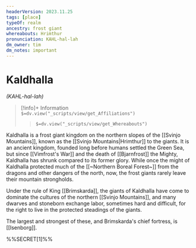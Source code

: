 ```yaml
---
headerVersion: 2023.11.25
tags: [place]
typeOf: realm
ancestry: frost giant
whereabouts: Hrimthur
pronunciation: KAHL-hal-lah
dm_owner: tim
dm_notes: important
---
```

# Kaldhalla
*(KAHL-hal-lah)*
>[!info]+ Information  
> `$=dv.view("_scripts/view/get_Affiliations")`  
>> `$=dv.view("_scripts/view/get_Whereabouts")`

Kaldhalla is a frost giant kingdom on the northern slopes of the [[Svinjo Mountains]], known as the [[Svinjo Mountains|Hrimthur]] to the giants. It is an ancient kingdom, founded long before humans settled the Green Sea, but since [[Vimfrost's War]] and the death of [[Bjarnfrost]] the Mighty, Kaldhalla has shrunk compared to its former glory. While once the might of Kaldhalla protected much of the [[~Northern Boreal Forest~]] from the dragons and other dangers of the north, now, the frost giants rarely leave their mountain strongholds. 

Under the rule of King [[Brimskarda]], the giants of Kaldhalla have come to dominate the cultures of the northern [[Svinjo Mountains]], and many dwarves and stoneborn exchange labor, sometimes hard and difficult, for the right to live in the protected steadings of the giants.

The largest and strongest of these, and Brimskarda's chief fortress, is [[Isenborg]]. 

%%SECRET[1]%%